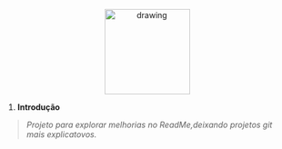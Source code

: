 <p align="center"><img src="https://user-images.githubusercontent.com/55323701/82506032-25bbd600-9ad5-11ea-8b5e-e7c699d385af.png" alt="drawing" width="150"/></p>

1. **Introdução**

> *Projeto para explorar melhorias no ReadMe,deixando projetos git mais explicatovos.*



